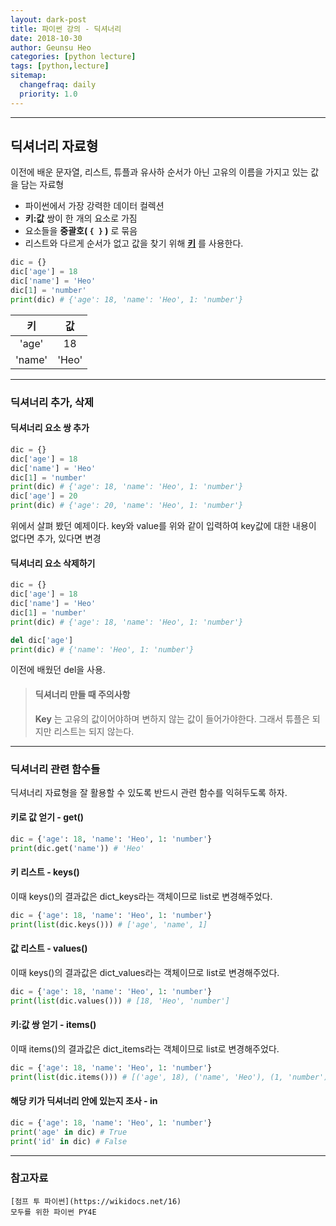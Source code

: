 ```yaml
---
layout: dark-post
title: 파이썬 강의 - 딕셔너리
date: 2018-10-30
author: Geunsu Heo
categories: [python lecture]
tags: [python,lecture]
sitemap:
  changefraq: daily
  priority: 1.0
---
```


---
## 딕셔너리 자료형
이전에 배운 문자열, 리스트, 튜플과 유사하 순서가 아닌 고유의 이름을 가지고 있는 값을 담는 자료형
- 파이썬에서 가장 강력한 데이터 컬렉션
- **키:값** 쌍이 한 개의 요소로 가짐
- 요소들을 **중괄호( `{ }` )** 로 묶음
- 리스트와 다르게 순서가 없고 값을 찾기 위해 **<u>키</u>** 를 사용한다.

```python
dic = {}
dic['age'] = 18
dic['name'] = 'Heo'
dic[1] = 'number'
print(dic) # {'age': 18, 'name': 'Heo', 1: 'number'}
```
|키|값|
|:---:|:---:|
|'age'|18|
|'name'|'Heo'|

---
### 딕셔너리 추가, 삭제
#### 딕셔너리 요소 쌍 추가

```python
dic = {}
dic['age'] = 18
dic['name'] = 'Heo'
dic[1] = 'number'
print(dic) # {'age': 18, 'name': 'Heo', 1: 'number'}
dic['age'] = 20
print(dic) # {'age': 20, 'name': 'Heo', 1: 'number'}
```
위에서 살펴 봤던 예제이다. key와 value를 위와 같이 입력하여 key값에 대한 내용이 없다면 추가, 있다면 변경

#### 딕셔너리 요소 삭제하기
```python
dic = {}
dic['age'] = 18
dic['name'] = 'Heo'
dic[1] = 'number'
print(dic) # {'age': 18, 'name': 'Heo', 1: 'number'}

del dic['age']
print(dic) # {'name': 'Heo', 1: 'number'}
```
이전에 배웠던 del을 사용.

>#### 딕셔너리 만들 때 주의사항
>**Key** 는 고유의 값이어야하며 변하지 않는 값이 들어가야한다. 그래서 튜플은 되지만 리스트는 되지 않는다.

---
### 딕셔너리 관련 함수들
딕셔너리 자료형을 잘 활용할 수 있도록 반드시 관련 함수를 익혀두도록 하자.

#### 키로 값 얻기 - get()
```python
dic = {'age': 18, 'name': 'Heo', 1: 'number'}
print(dic.get('name')) # 'Heo'
```

#### 키 리스트 - keys()
이때 keys()의 결과값은 dict_keys라는 객체이므로 list로 변경해주었다.
```python
dic = {'age': 18, 'name': 'Heo', 1: 'number'}
print(list(dic.keys())) # ['age', 'name', 1]
```

#### 값 리스트 - values()
이때 keys()의 결과값은 dict_values라는 객체이므로 list로 변경해주었다.
```python
dic = {'age': 18, 'name': 'Heo', 1: 'number'}
print(list(dic.values())) # [18, 'Heo', 'number']
```

#### 키:값 쌍 얻기 - items()
이때 items()의 결과값은 dict_items라는 객체이므로 list로 변경해주었다. 
```python
dic = {'age': 18, 'name': 'Heo', 1: 'number'}
print(list(dic.items())) # [('age', 18), ('name', 'Heo'), (1, 'number')]
```

#### 해당 키가 딕셔너리 안에 있는지 조사 - in
```python
dic = {'age': 18, 'name': 'Heo', 1: 'number'}
print('age' in dic) # True
print('id' in dic) # False
```

---
### 참고자료
`[점프 투 파이썬](https://wikidocs.net/16)`  
`모두를 위한 파이썬 PY4E`
